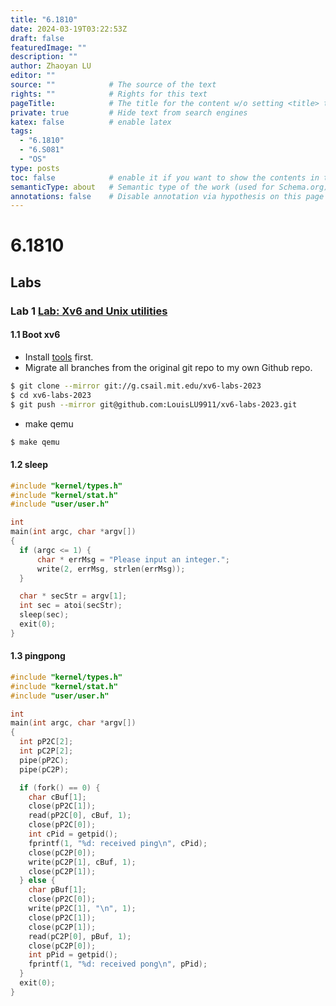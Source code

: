 ```yaml
---
title: "6.1810"
date: 2024-03-19T03:22:53Z
draft: false
featuredImage: ""
description: ""
author: Zhaoyan LU
editor: ""
source: ""            # The source of the text
rights: ""            # Rights for this text
pageTitle:            # The title for the content w/o setting <title> tag
private: true         # Hide text from search engines
katex: false          # enable latex
tags:
  - "6.1810"
  - "6.S081"
  - "OS"
type: posts
toc: false            # enable it if you want to show the contents in the sidebar
semanticType: about   # Semantic type of the work (used for Schema.org)
annotations: false    # Disable annotation via hypothesis on this page
---
```


# 6.1810

## Labs

### Lab 1 [Lab: Xv6 and Unix utilities](https://pdos.csail.mit.edu/6.828/2023/labs/util.html)

#### 1.1 Boot xv6

* Install [tools](https://pdos.csail.mit.edu/6.828/2023/tools.html) first.
* Migrate all branches from the original git repo to my own Github repo.

```bash
$ git clone --mirror git://g.csail.mit.edu/xv6-labs-2023
$ cd xv6-labs-2023
$ git push --mirror git@github.com:LouisLU9911/xv6-labs-2023.git
```

* make qemu

```bash
$ make qemu
```

#### 1.2 sleep

```c
#include "kernel/types.h"
#include "kernel/stat.h"
#include "user/user.h"

int
main(int argc, char *argv[])
{
  if (argc <= 1) {
      char * errMsg = "Please input an integer.";
      write(2, errMsg, strlen(errMsg));
  }

  char * secStr = argv[1];
  int sec = atoi(secStr);
  sleep(sec);
  exit(0);
}
```

#### 1.3 pingpong

```c
#include "kernel/types.h"
#include "kernel/stat.h"
#include "user/user.h"

int
main(int argc, char *argv[])
{
  int pP2C[2];
  int pC2P[2];
  pipe(pP2C);
  pipe(pC2P);

  if (fork() == 0) {
    char cBuf[1];
    close(pP2C[1]);
    read(pP2C[0], cBuf, 1);
    close(pP2C[0]);
    int cPid = getpid();
    fprintf(1, "%d: received ping\n", cPid);
    close(pC2P[0]);
    write(pC2P[1], cBuf, 1);
    close(pC2P[1]);
  } else {
    char pBuf[1];
    close(pP2C[0]);
    write(pP2C[1], "\n", 1);
    close(pP2C[1]);
    close(pC2P[1]);
    read(pC2P[0], pBuf, 1);
    close(pC2P[0]);
    int pPid = getpid();
    fprintf(1, "%d: received pong\n", pPid);
  }
  exit(0);
}
```


